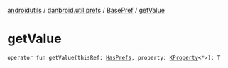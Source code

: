[androidutils](../../index.md) / [danbroid.util.prefs](../index.md) / [BasePref](index.md) / [getValue](./get-value.md)

# getValue

`operator fun getValue(thisRef: `[`HasPrefs`](../-has-prefs/index.md)`, property: `[`KProperty`](https://kotlinlang.org/api/latest/jvm/stdlib/kotlin.reflect/-k-property/index.html)`<*>): T`